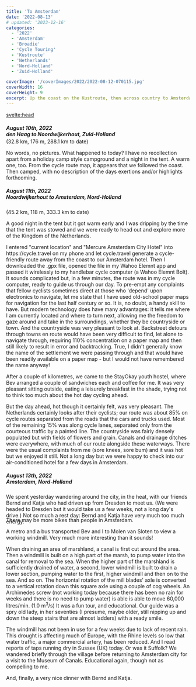 ```yaml
---
title: 'To Amsterdam'
date: '2022-08-13'
# updated: '2023-12-16'
categories:
  - '2022'
  - 'Amsterdam'
  - 'Broadie'
  - 'Cycle Touring'
  - 'Kustroute'
  - 'Netherlands'
  - 'Nord-Holland'
  - 'Zuid-Holland'

coverImage: '/coverImages/2022/2022-08-12-070115.jpg'
coverWidth: 16
coverHeight: 9
excerpt: Up the coast on the Kustroute, then across country to Amsterdam...
---
```


<script>
	import Callout from '$lib/components/Callout.svelte'
</script>

<svelte:head>

<title>2022 Netherlands</title>
</svelte:head>

<section class="card">
  <h5>
    August 10th, 2022 <br/>
    den Haag to Noordwijkerhout, Zuid-Holland    
  </h5>
  
  <div class="w-90">
    <enhanced:img
      src="../../../lib/images/2022/rides/20221008.png"
      alt="riding along the Kustroute"
    /> 
    <div class="caption">(32.8 km, 176 m, 288.1 km to date)</div>
  </div>  
  <p>No words, no pictures. What happened to today? I have no recollection apart from a holiday camp style campground and a night in the tent. A warm one, too. From the cycle route map, it appears that we followed the coast. Then camped, with no description of the days exertions and/or highlights forthcoming.</p>
</section>

<section class="card">
  <h5>
    August 11th, 2022<br/>
    Noordwijkerhout to Amsterdam, Nord-Holland    
  </h5>
  (45.2 km, 118 m, 333.3 km to date)
  <p>A good night in the tent but it got warm early and I was dripping by the time that the tent was stowed and we were ready to head out and explore more of the Kingdom of the Netherlands.</p>
 I entered "current location" and "Mercure Amsterdam City Hotel" into https://cycle.travel on my phone and let cycle.travel generate a cycle-friendly route away from the coast to our Amsterdam hotel. Then I downloaded the .gpx file, opened the file in my Wahoo Elemnt app and passed it wirelessly to my handlebar cycle computer (a Wahoo Elemnt Bolt). It sounds complicated but, in a few minutes, the route was in my cycle computer, ready to guide us through our day.
  <enhanced:img
    src="../../../lib/images/2022/08/2022-08-11-030304.jpg"
    alt="dutch flowers"
  />
  To pre-empt any complaints that fellow cyclists sometimes direct at those who 'depend' upon electronics to navigate, let me state that I have used old-school paper maps for navigation for the last half century or so. It is, no doubt, a handy skill to have. But modern technology does have many advantages: it tells me where I am currently located and where to turn next, allowing me the freedom to gaze around and take in the surroundings, whether they be countryside or town. And the countryside was very pleasant to look at. Backstreet detours through towns en route would have been very difficult to find, let alone to navigate through, requiring 110% concentration on a paper map and then still likely to result in error and backtracking. True, I didn't generally know the name of the settlement we were passing through and that would have been readily available on a paper map - but I would not have remembered the name anyway!
<p>After a couple of kilometres, we came to the StayOkay youth hostel, where Bev arranged a couple of sandwiches each and coffee for me. It was very pleasant sitting outside, eating a leisurely breakfast in the shade, trying not to think too much about the hot day cycling ahead.</p>
But the day ahead, hot though it certainly felt, was very pleasant. The Netherlands certainly looks after their cyclists; our route was about 85% on cycle routes separated from the roads that the cars and trucks used. Most of the remaining 15% was along cycle lanes, separated only from the courteous traffic by a painted line.
<enhanced:img
src="../../../lib/images/2022/08/2022-08-11-030908.jpg"
alt="dutch canal with lilies"
/>
The countryside was fairly densely populated but with fields of flowers and grain. Canals and drainage ditches were everywhere, with much of our route alongside these waterways. There were the usual complaints from me (sore knees, sore bum) and it was hot but we enjoyed it still. Not a long day but we were happy to check into our air-conditioned hotel for a few days in Amsterdam.
<enhanced:img
src="../../../lib/images/2022/08/2022-08-11-053715.jpg"
alt="dutch canal"
/>

</section>
<section class="card">
  <h5>
    August 13th, 2022<br/>
    Amsterdam, Nord-Holland    
  </h5>
  <enhanced:img
    src="../../../lib/images/2022/08/2022-08-12-031817.jpg"
    alt="amsterdam canal"
  />
  We spent yesterday wandering around the city, in the heat, with our friends Bernd and Katja who had driven up from Dresden to meet us. (We were headed to Dresden but it would take us a few weeks, not a long day's drive.) Not so much a rest day: Bernd and Katja have very much too much energy.
  <enhanced:img
    src="../../../lib/images/2022/08/2022-08-12-035137.jpg"
    alt="amsterdam canal and bikes"
  />
 <div class="caption">There may be more bikes than people in Amsterdam.</div>
 <p> A metro and a bus transported Bev and I to Molen van Sloten to view a working windmill. Very much more interesting than it sounds! </p>
 <enhanced:img
    src="../../../lib/images/2022/08/2022-08-13-032128.jpg"
    alt="dutch windmill"
  />
<enhanced:img
  src="../../../lib/images/2022/08/2022-08-13-032337.jpg"
  alt="dutch windmill"
/>
<enhanced:img
  src="../../../lib/images/2022/08/2022-08-13-032725.jpg"
  alt="dutch windmill"
/>
<enhanced:img
  src="../../../lib/images/2022/08/2022-08-13-033944.jpg"
  alt="dutch windmill"
/>
When draining an area of marshland, a canal is first cut around the area. Then a windmill is built on a high part of the marsh, to pump water into the canal for removal to the sea. When the higher part of the marshland is sufficiently drained of water, a second, lower windmill is built to drain a lower section, pumping water to the first, higher windmill and then on to the sea. And so on.
<enhanced:img
  src="../../../lib/images/2022/08/2022-08-13-041456.jpg"
  alt="dutch windmill internal drive"
/>
The horizontal rotation of the mill blades' axle is converted to a vertical rotation down this square axle using a couple of cog wheels. An Archimedes screw (not working today because there has been no rain for weeks and there is no need to pump water) is able is able to move 60,000 litres/min. (1.0 m<sup>3</sup>/s)
<enhanced:img
  src="../../../lib/images/2022/08/2022-08-13-035651.jpg"
  alt="dutch windmill auger"
/>  
It was a fun tour, and educational. Our guide was a spry old lady, in her seventies (I presume, maybe older, still nipping up and down the steep stairs that are almost ladders) with a ready smile.
<p></p>
The windmill has not been in use for a few weeks due to lack of recent rain. This drought is affecting much of Europe, with the Rhine levels so low that water traffic, a major commercial artery, has been reduced. And I read reports of taps running dry in Sussex (UK) today. Or was it Suffolk?
<enhanced:img
src="../../../lib/images/2022/08/2022-08-13-033237.jpg"
alt="older couple fishing in canal"
/>
We wandered briefly through the village before returning to Amsterdam city for a visit to the Museum of Canals. Educational again, though not as compelling to me.

And, finally, a very nice dinner with Bernd and Katja.

</section>

<style>
  .caption {
    margin-top: -1.5em;
  }
</style>
